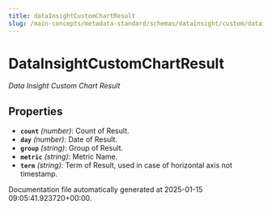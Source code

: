```yaml
---
title: dataInsightCustomChartResult
slug: /main-concepts/metadata-standard/schemas/datainsight/custom/datainsightcustomchartresult
---
```


# DataInsightCustomChartResult

*Data Insight Custom Chart Result*

## Properties

- **`count`** *(number)*: Count of Result.
- **`day`** *(number)*: Date of Result.
- **`group`** *(string)*: Group of Result.
- **`metric`** *(string)*: Metric Name.
- **`term`** *(string)*: Term of Result, used in case of horizontal axis not timestamp.


Documentation file automatically generated at 2025-01-15 09:05:41.923720+00:00.
